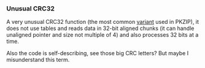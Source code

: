 ### Unusual CRC32

A very unusual CRC32 function (the most common [variant](https://reveng.sourceforge.io/crc-catalogue/17plus.htm#crc.cat.crc-32-iso-hdlc) used in PKZIP), it does not use tables and reads data in 32-bit aligned chunks (it can handle unaligned pointer and size not multiple of 4) and also processes 32 bits at a time.

Also the code is self-describing, see those big CRC letters? But maybe I misunderstand this term.

